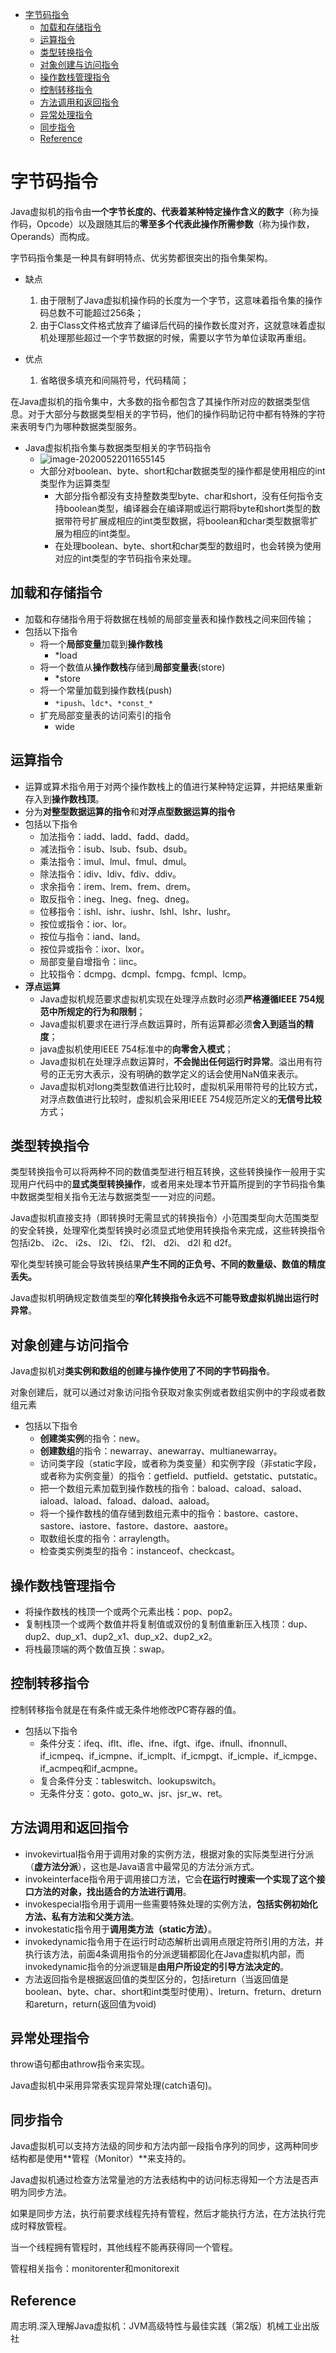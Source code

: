 <!-- TOC -->

- [字节码指令](#字节码指令)
  - [加载和存储指令](#加载和存储指令)
  - [运算指令](#运算指令)
  - [类型转换指令](#类型转换指令)
  - [对象创建与访问指令](#对象创建与访问指令)
  - [操作数栈管理指令](#操作数栈管理指令)
  - [控制转移指令](#控制转移指令)
  - [方法调用和返回指令](#方法调用和返回指令)
  - [异常处理指令](#异常处理指令)
  - [同步指令](#同步指令)
  - [Reference](#reference)

<!-- /TOC -->

# 字节码指令

Java虚拟机的指令由**一个字节长度的、代表着某种特定操作含义的数字**（称为操作码，Opcode）以及跟随其后的**零至多个代表此操作所需参数**（称为操作数，Operands）而构成。

字节码指令集是一种具有鲜明特点、优劣势都很突出的指令集架构。

- 缺点
  1. 由于限制了Java虚拟机操作码的长度为一个字节，这意味着指令集的操作码总数不可能超过256条；
  2. 由于Class文件格式放弃了编译后代码的操作数长度对齐，这就意味着虚拟机处理那些超过一个字节数据的时候，需要以字节为单位读取再重组。

- 优点
  1. 省略很多填充和间隔符号，代码精简；

在Java虚拟机的指令集中，大多数的指令都包含了其操作所对应的数据类型信息。对于大部分与数据类型相关的字节码，他们的操作码助记符中都有特殊的字符来表明专门为哪种数据类型服务。

- Java虚拟机指令集与数据类型相关的字节码指令
  - ![image-20200522011655145](%E5%AD%97%E8%8A%82%E7%A0%81%E6%8C%87%E4%BB%A4.assets/image-20200522011655145.png)
  - 大部分对boolean、byte、short和char数据类型的操作都是使用相应的int类型作为运算类型
    - 大部分指令都没有支持整数类型byte、char和short，没有任何指令支持boolean类型，编译器会在编译期或运行期将byte和short类型的数据带符号扩展成相应的int类型数据，将boolean和char类型数据零扩展为相应的int类型。
    - 在处理boolean、byte、short和char类型的数组时，也会转换为使用对应的int类型的字节码指令来处理。

## 加载和存储指令

- 加载和存储指令用于将数据在栈帧的局部变量表和操作数栈之间来回传输；
- 包括以下指令
  - 将一个**局部变量**加载到**操作数栈**
    - *load
  - 将一个数值从**操作数栈**存储到**局部变量表**(store)
    - *store
  - 将一个常量加载到操作数栈(push)
    - ```*ipush```、```ldc*```、```*const_*```
  - 扩充局部变量表的访问索引的指令
    - wide

## 运算指令

- 运算或算术指令用于对两个操作数栈上的值进行某种特定运算，并把结果重新存入到**操作数栈顶**。
- 分为**对整型数据运算的指令**和**对浮点型数据运算的指令**
- 包括以下指令
  - 加法指令：iadd、ladd、fadd、dadd。
  - 减法指令：isub、lsub、fsub、dsub。
  - 乘法指令：imul、lmul、fmul、dmul。
  - 除法指令：idiv、ldiv、fdiv、ddiv。
  - 求余指令：irem、lrem、frem、drem。
  - 取反指令：ineg、lneg、fneg、dneg。
  - 位移指令：ishl、ishr、iushr、lshl、lshr、lushr。
  - 按位或指令：ior、lor。
  - 按位与指令：iand、land。
  - 按位异或指令：ixor、lxor。
  - 局部变量自增指令：iinc。
  - 比较指令：dcmpg、dcmpl、fcmpg、fcmpl、lcmp。
- **浮点运算**
  - Java虚拟机规范要求虚拟机实现在处理浮点数时必须**严格遵循IEEE 754规范中所规定的行为和限制**；
  - Java虚拟机要求在进行浮点数运算时，所有运算都必须**舍入到适当的精度**；
  - java虚拟机使用IEEE 754标准中的**向零舍入模式**；
  - Java虚拟机在处理浮点数运算时，**不会抛出任何运行时异常**。溢出用有符号的正无穷大表示，没有明确的数学定义的话会使用NaN值来表示。
  - Java虚拟机对long类型数值进行比较时，虚拟机采用带符号的比较方式，对浮点数值进行比较时，虚拟机会采用IEEE 754规范所定义的**无信号比较**方式；

## 类型转换指令

类型转换指令可以将两种不同的数值类型进行相互转换，这些转换操作一般用于实现用户代码中的**显式类型转换操作**，或者用来处理本节开篇所提到的字节码指令集中数据类型相关指令无法与数据类型一一对应的问题。

Java虚拟机直接支持（即转换时无需显式的转换指令）小范围类型向大范围类型的安全转换，处理窄化类型转换时必须显式地使用转换指令来完成，这些转换指令包括i2b、 i2c、 i2s、 l2i、 f2i、 f2l、 d2i、 d2l 和 d2f。

窄化类型转换可能会导致转换结果**产生不同的正负号、不同的数量级、数值的精度丢失。**

Java虚拟机明确规定数值类型的**窄化转换指令永远不可能导致虚拟机抛出运行时异常**。

## 对象创建与访问指令

Java虚拟机对**类实例和数组的创建与操作使用了不同的字节码指令**。

对象创建后，就可以通过对象访问指令获取对象实例或者数组实例中的字段或者数组元素

- 包括以下指令
  - **创建类实例**的指令：new。
  - **创建数组**的指令：newarray、anewarray、multianewarray。
  - 访问类字段（static字段，或者称为类变量）和实例字段（非static字段，或者称为实例变量）的指令：getfield、putfield、getstatic、putstatic。
  - 把一个数组元素加载到操作数栈的指令：baload、caload、saload、iaload、laload、faload、daload、aaload。
  - 将一个操作数栈的值存储到数组元素中的指令：bastore、castore、sastore、iastore、fastore、dastore、aastore。
  - 取数组长度的指令：arraylength。
  - 检查类实例类型的指令：instanceof、checkcast。

## 操作数栈管理指令

- 将操作数栈的栈顶一个或两个元素出栈：pop、pop2。
- 复制栈顶一个或两个数值并将复制值或双份的复制值重新压入栈顶：dup、dup2、dup_x1、dup2_x1、dup_x2、dup2_x2。
- 将栈最顶端的两个数值互换：swap。

## 控制转移指令

控制转移指令就是在有条件或无条件地修改PC寄存器的值。

- 包括以下指令
  - 条件分支：ifeq、iflt、ifle、ifne、ifgt、ifge、ifnull、ifnonnull、if_icmpeq、if_icmpne、if_icmplt、if_icmpgt、if_icmple、if_icmpge、if_acmpeq和if_acmpne。
  - 复合条件分支：tableswitch、lookupswitch。
  - 无条件分支：goto、goto_w、jsr、jsr_w、ret。

## 方法调用和返回指令

- invokevirtual指令用于调用对象的实例方法，根据对象的实际类型进行分派（**虚方法分派**），这也是Java语言中最常见的方法分派方式。
- invokeinterface指令用于调用接口方法，它会**在运行时搜索一个实现了这个接口方法的对象，找出适合的方法进行调用**。
- invokespecial指令用于调用一些需要特殊处理的实例方法，**包括实例初始化方法、私有方法和父类方法**。
- invokestatic指令用于**调用类方法（static方法）**。
- invokedynamic指令用于在运行时动态解析出调用点限定符所引用的方法，并执行该方法，前面4条调用指令的分派逻辑都固化在Java虚拟机内部，而invokedynamic指令的分派逻辑是**由用户所设定的引导方法决定的**。
- 方法返回指令是根据返回值的类型区分的，包括ireturn（当返回值是boolean、byte、char、short和int类型时使用）、lreturn、freturn、dreturn和areturn，return(返回值为void)

## 异常处理指令

throw语句都由athrow指令来实现。

Java虚拟机中采用异常表实现异常处理(catch语句)。

## 同步指令

Java虚拟机可以支持方法级的同步和方法内部一段指令序列的同步，这两种同步结构都是使用**管程（Monitor）**来支持的。

Java虚拟机通过检查方法常量池的方法表结构中的访问标志得知一个方法是否声明为同步方法。

如果是同步方法，执行前要求线程先持有管程，然后才能执行方法，在方法执行完成时释放管程。

当一个线程拥有管程时，其他线程不能再获得同一个管程。

管程相关指令：monitorenter和monitorexit



## Reference

周志明.深入理解Java虚拟机：JVM高级特性与最佳实践（第2版）机械工业出版社